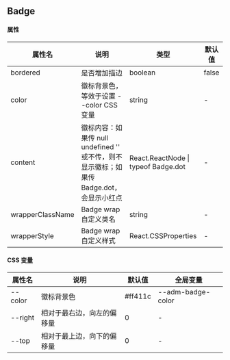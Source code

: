 ## Badge
#### 属性

|属性名| 说明    | 类型                                   | 默认值   |
|  ---  |-------|--------------------------------------|-------|
|  bordered  | 是否增加描边 | boolean                              | false |
|  color  | 徽标背景色，等效于设置 --color CSS 变量 | string                               | -     |
|  content  | 徽标内容：如果传 null undefined '' 或不传，则不显示徽标；如果传 Badge.dot，会显示小红点 | React.ReactNode  \| typeof Badge.dot | -     |
|  wrapperClassName  | Badge wrap 自定义类名 | string | -     |
|  wrapperStyle  | Badge wrap 自定义样式 | React.CSSProperties | -     |

#### CSS 变量

|属性名|说明| 默认值     | 全局变量                       |
|  ---  | ---  |---------|----------------------------|
|  --color  | 徽标背景色  | #ff411c | --adm-badge-color |
|  --right  | 相对于最右边，向左的偏移量  | 0       | - |
|  --top  | 相对于最上边，向下的偏移量  | 0       | - |
